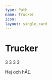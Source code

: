 ```yaml
---
type: Path
name: Trucker
icon: 
layout: single_card
---
```


# Trucker

<i class="fas fa-mask fa-fw"></i> 3 <i class="fas fa-bolt fa-fw"></i> 3 <i class="fas fa-fist-raised fa-fw"></i> 3 <i class="fas fa-balance-scale fa-fw"></i> 3 

Hej och hĂĽ.